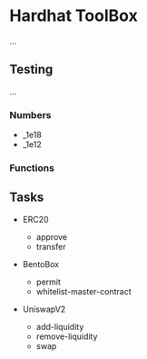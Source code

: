 # Hardhat ToolBox

...

## Testing

...

### Numbers

- \_1e18
- \_1e12

### Functions

## Tasks

- ERC20

  - approve
  - transfer

- BentoBox

  - permit
  - whitelist-master-contract

- UniswapV2
  - add-liquidity
  - remove-liquidity
  - swap
